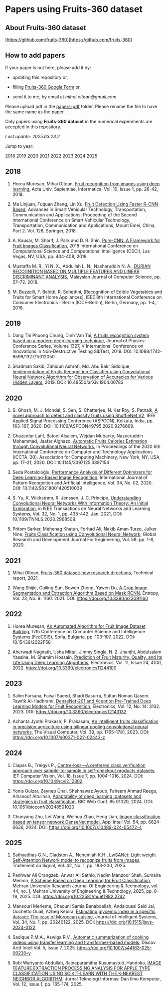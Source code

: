 # Papers using Fruits-360 dataset

## About Fruits-360 dataset

[https://github.com/fruits-360](https://github.com/fruits-360)

## How to add papers

If your paper is not here, please add it by:

- updating this repository or,

- filling [Fruits-360 Google Form](https://docs.google.com/forms/d/e/1FAIpQLScp4QFWaRAQ_SFv3bJWsadDjZ3EF7YOBp-D8RQ0pvWYUVl9rw/viewform?usp=sf_link) or,

- send it to me, by email at _mihai.oltean@gmail.com_.

Please upload pdf in the [papers-pdf](papers-pdf) folder. Please rename the file to have the same name as the paper.

Only papers using __Fruits-360 dataset__ in the numerical experiments are accepted in this repository.

_Last update: 2025.03.23.2_

Jump to year:

[2018](#2018)
[2019](#2019)
[2020](#2020)
[2021](#2021)
[2022](#2022)
[2023](#2023)
[2024](#2024)
[2025](#2025)

## 2018

1. Horea Mureșan, Mihai Oltean, [Fruit recognition from images using deep learning](https://www.researchgate.net/publication/321475443_Fruit_recognition_from_images_using_deep_learning), Acta Univ. Sapientiae, Informatica, Vol. 10, Issue 1, pp. 26-42, 2018.

2. Ma Linjuan, Fuquan Zhang, Lin Xu, [Fruit Detection Using Faster R-CNN Based](https://www.researchgate.net/publication/329335219_Fruit_Detection_Using_Faster_R-CNN_Based_on_Deep_Network_Proceeding_of_the_Second_International_Conference_on_Smart_Vehicular_Technology_Transportation_Communication_and_Applications_October_25-28_201), Advances in Smart Vehicular Technology, Transportation, Communication and Applications: Proceeding of the Second International Conference on Smart Vehicular Technology, Transportation, Communication and Applications, Mount Emei, China, Part 2. Vol. 128, Springer, 2018.

3. A. Kausar, M. Sharif, J. Park and D. R. Shin, [Pure-CNN: A Framework for Fruit Images Classification](https://ieeexplore.ieee.org/abstract/document/8947815), 2018 International Conference on Computational Science and Computational Intelligence (CSCI), Las Vegas, NV, USA, pp. 404-408, 2018.

4. Mustaffa M. R., Yi N. X., Abdullah L. N., Nasharuddin N. A., [DURIAN RECOGNITION BASED ON MULTIPLE FEATURES AND LINEAR DISCRIMINANT ANALYSIS](http://adum.um.edu.my/index.php/MJCS/article/view/15488), Malaysian Journal of Computer Science, pp. 57–72. 2018.

5. M. Buzzelli, F. Belotti, R. Schettini, [Recognition of Edible Vegetables and Fruits for Smart Home Appliances], IEEE 8th International Conference on Consumer Electronics - Berlin (ICCE-Berlin), Berlin, Germany, pp. 1-4, 2018.

## 2019

1. Dang Thi Phuong Chung, Dinh Van Tai, [A fruits recognition system based on a modern deep learning technique](https://iopscience.iop.org/article/10.1088/1742-6596/1327/1/012050/meta), Journal of Physics: Conference Series, Volume 1327, V International Conference on Innovations in Non-Destructive Testing SibTest, 2019. DOI: 10.1088/1742-6596/1327/1/012050

2. Shadman Sakib, Zahidun Ashrafi, Md. Abu Bakr Siddique, [Implementation of Fruits Recognition Classifier using Convolutional Neural Network Algorithm for Observation of Accuracies for Various Hidden Layers](https://arxiv.org/abs/1904.00783), 2019. DOI:  10.48550/arXiv.1904.00783

## 2020

1. S. Ghosh, M. J. Mondal, S. Sen, S. Chatterjee, N. Kar Roy, S. Patnaik, [A novel approach to detect and classify fruits using ShuffleNet V2](), IEEE Applied Signal Processing Conference (ASPCON), Kolkata, India, pp. 163-167, 2020. DOI: 10.1109/ASPCON49795.2020.9276669.

2. Ghazanfar Latif, Batool Alsalem, Wejdan Mubarky, Nazeeruddin Mohammad, Jaafar Alghazo, [Automatic Fruits Calories Estimation through Convolutional Neural Networks](https://dl.acm.org/doi/abs/10.1145/3397125.3397154), In Proceedings of the 2020 6th International Conference on Computer and Technology Applications (ICCTA '20). Association for Computing Machinery, New York, NY, USA, pp. 17–21, 2020. DOI: 10.1145/3397125.3397154

3. Seda Postalcıoğlu, [Performance Analysis of Different Optimizers for Deep Learning-Based Image Recognition](https://www.worldscientific.com/doi/abs/10.1142/S0218001420510039), International Journal of Pattern Recognition and Artificial Intelligence, Vol. 34, No. 02, 2020. DOI: 10.1142/S0218001420510039

4. S. Yu, K. Wickstrøm, R. Jenssen, J. C. Príncipe, [Understanding Convolutional Neural Networks With Information Theory: An Initial Exploration](https://ieeexplore.ieee.org/abstract/document/8998186), in IEEE Transactions on Neural Networks and Learning Systems, Vol. 32, No. 1, pp. 435-442, Jan. 2021, DOI: 10.1109/TNNLS.2020.2968509.

5. Pritom Sarker, Mehenag Khatun, Forhad Ali, Nakib Aman Turzo, Julker Nine, [Fruits Classification using Convolutional Neural Network](https://www.grdjournals.com/article?paper_id=GRDJEV05I080015), Global Research and Development Journal For Engineering, Vol. 58: pp. 1-6, 2020.

## 2021

1. Mihai Oltean, [Fruits-360 dataset: new research directions](https://www.researchgate.net/publication/354535752_Fruits_360_dataset_new_research_directions), Technical report, 2021.

2. Wang Shijie, Guiling Sun, Bowen Zheng, Yawen Du, [A Crop Image Segmentation and Extraction Algorithm Based on Mask RCNN](https://www.mdpi.com/1099-4300/23/9/1160), Entropy, Vol. 23, No. 9: 1160. 2021. DOI: https://doi.org/10.3390/e23091160

## 2022

1. Horea Mureşan, [An Automated Algorithm for Fruit Image Dataset Building](https://ieeexplore.ieee.org/document/9909204), 17th Conference on Computer Science and Intelligence Systems (FedCSIS), Sofia, Bulgaria, pp. 103-107, 2022. DOI: 10.15439/2022F58

2. Aherwadi Nagnath, Usha Mittal, Jimmy Singla, N. Z. Jhanjhi, Abdulsalam Yassine, M. Shamim Hossain, [Prediction of Fruit Maturity, Quality, and Its Life Using Deep Learning Algorithms](https://www.mdpi.com/2079-9292/11/24/4100), Electronics, Vol. 11, Issue 24, 4100, 2022. https://doi.org/10.3390/electronics11244100

## 2023

1. Salim Farsana, Faisal Saeed, Shadi Basurra, Sultan Noman Qasem, Tawfik Al-Hadhrami, [DenseNet-201 and Xception Pre-Trained Deep Learning Models for Fruit Recognition](https://www.mdpi.com/2079-9292/12/14/3132), Electronics, Vol. 12, No. 14: 3132. 2023. DOI: https://doi.org/10.3390/electronics12143132

2. Achanta Jyothi Prakash, P. Prakasam, [An intelligent fruits classification in precision agriculture using bilinear pooling convolutional neural networks](https://link.springer.com/article/10.1007/s00371-022-02443-z), The Visual Computer, Vol. 39, pp. 1765–1781, 2023. DOI: https://doi.org/10.1007/s00371-022-02443-z

## 2024

1. Ciapas B., Treigys P., [Centre-loss—A preferred class verification approach over sample-to-sample in self-checkout products datasets](https://ietresearch.onlinelibrary.wiley.com/doi/full/10.1049/cvi2.12302), IET Computer Vision, Vol. 18, Issue 7, pp. 1004–1016, 2024. DOI: https://doi.org/10.1049/cvi2.12302

2. Yonis  Gulzar, Zeynep  Ünal, Shahnawaz  Ayoub, Faheem  Ahmad Reegu, Alhanouf  Altulihan, [Adaptability of deep learning: datasets and strategies in fruit classification](https://www.bio-conferences.org/articles/bioconf/abs/2024/04/bioconf_i-craft2024_01020/bioconf_i-craft2024_01020.html), BIO Web Conf. 85 01020, 2024. DOI: 10.1051/bioconf/20248501020

3. Chunyang Zhu, Lei Wang, Weihua Zhao, Heng Lian, [Image classification based on tensor network DenseNet model](https://link.springer.com/article/10.1007/s10489-024-05472-4), Appl Intell Vol. 54, pp. 6624–6636, 2024. DOI: https://doi.org/10.1007/s10489-024-05472-4

## 2025

1. Sathyadhas G.N., Gladston A., Nehemiah K.H., [LwSANet: Light weight Self-Attention Network model to recognize fruits from images](https://www.iieta.org/journals/ts/paper/10.18280/ts.420117), Traitement du Signal, Vol. 42, No. 1, pp. 183-200, 2025.

2. Panhwar Ali Orangzeb, Anwar Ali Sathio, Nadim Manzoor Shah, Sumaira Memon, [A Scheme Based on Deep Learning for Fruit Classification](https://search.informit.org/doi/abs/10.3316/informit.T2025031600003091229425520), Mehran University Research Journal Of Engineering & Technology, vol. 44, no. 1, Mehran University of Engineering & Technology, 2025, pp. 8–19, 2025. DOI: https://doi.org/10.22581/muet1982.2742

3. Mansouri Merieme, Chaouni Samia Benabdellah, Andaloussi Said Jai, Ouchetto Ouail, Azbeg Kebira, [Estimating glycemic index in a specific dataset: The case of Moroccan cuisine](https://www.degruyter.com/document/doi/10.1515/jisys-2024-0122/html), Journal of Intelligent Systems, Vol. 34, No. 1, pp. 20240122, 2025. DOI: https://doi.org/10.1515/jisys-2024-0122

4. Sadique P.M.A., Aswiga R.V., [Automatic summarization of cooking videos using transfer learning and transformer-based models](https://link.springer.com/article/10.1007/s44163-025-00230-y), Discov Artif Intell Vol. 5, Issue 7, 2025. https://doi.org/10.1007/s44163-025-00230-y

5. Robi Wariyanto Abdullah, Rajnaparamitha Kusumastuti ,Handoko, [IMAGE FEATURE EXTRACTION PROCESSING ANALYSIS FOR APPLE TYPE CLASSIFICATION USING SCIKIT-LEARN WITH THE K-NEAREST NEIGHBOR ALGORITHM](https://jtiik.ub.ac.id/index.php/jtiik/article/view/9149), Jurnal Teknologi Informasi Dan Ilmu Komputer, Vol. 12, Issue 1, pp. 165-174, 2025.
